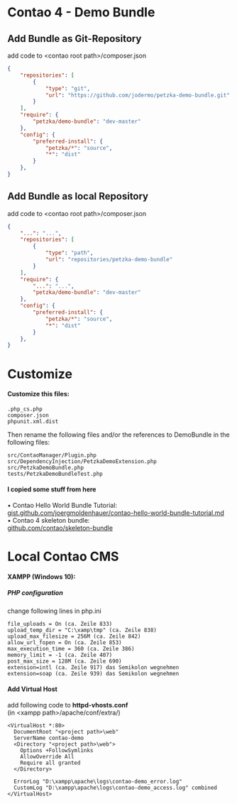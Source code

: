 # Contao 4 - Demo Bundle

## Add Bundle as Git-Repository<br>
add code to \<contao root path\>/composer.json
```json
{
    "repositories": [
        {
            "type": "git",
            "url": "https://github.com/jodermo/petzka-demo-bundle.git"
        }
    ],
    "require": {
        "petzka/demo-bundle": "dev-master"
    },
    "config": {
        "preferred-install": {
            "petzka/*": "source",
            "*": "dist"
        }
    },
}
```

## Add Bundle as local Repository<br>
add code to \<contao root path\>/composer.json
```json
{
    "...": "...",
    "repositories": [
        {
            "type": "path",
            "url": "repositories/petzka-demo-bundle"
        }
    ],
    "require": {
        "...": "...",
        "petzka/demo-bundle": "dev-master"
    },
    "config": {
        "preferred-install": {
            "petzka/*": "source",
            "*": "dist"
        }
    },
}
```



# Customize


#### Customize this files:
    .php_cs.php
    composer.json
    phpunit.xml.dist
    
Then rename the following files and/or the references to DemoBundle in the following files:

    src/ContaoManager/Plugin.php
    src/DependencyInjection/PetzkaDemoExtension.php
    src/PetzkaDemoBundle.php
    tests/PetzkaDemoBundleTest.php

#### I copied some stuff from here
• Contao Hello World Bundle Tutorial:<br>
    [gist.github.com/joergmoldenhauer/contao-hello-world-bundle-tutorial.md](https://gist.github.com/joergmoldenhauer/90fa0c9c6af2c7a36bdbc2d039095142)<br>
• Contao 4 skeleton bundle:<br>
    [github.com/contao/skeleton-bundle](https://github.com/contao/skeleton-bundle)



# Local Contao CMS
#### XAMPP (Windows 10):

##### PHP configuration
change following lines in php.ini
```
file_uploads = On (ca. Zeile 833)
upload_temp_dir = "C:\xamp\tmp" (ca. Zeile 838)
upload_max_filesize = 256M (ca. Zeile 842)
allow_url_fopen = On (ca. Zeile 853)
max_execution_time = 360 (ca. Zeile 386)
memory_limit = -1 (ca. Zeile 407)
post_max_size = 128M (ca. Zeile 690)
extension=intl (ca. Zeile 917) das Semikolon wegnehmen
extension=soap (ca. Zeile 939) das Semikolon wegnehmen
```

#### Add Virtual Host
add following code to <b>httpd-vhosts.conf</b><br>
(in \<xampp path\>/apache/conf/extra/)
```
<VirtualHost *:80>
  DocumentRoot "<project path>\web"
  ServerName contao-demo
  <Directory "<project path>\web">
    Options +FollowSymlinks
    AllowOverride All
    Require all granted
  </Directory>

  ErrorLog "D:\xampp\apache\logs\contao-demo_error.log"
  CustomLog "D:\xampp\apache\logs\contao-demo_access.log" combined
</VirtualHost>
```


